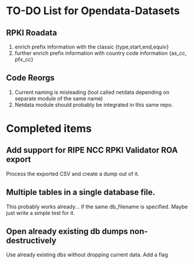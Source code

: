 # TO-DO List for Opendata-Datasets

## RPKI Roadata
1. enrich prefix information with the classic {type,start,end,equiv}
2. further enrich prefix information with country code information {as_cc, pfx_cc}

## Code Reorgs
1. Current naming is misleading (tool called netdata depending on separate module of the same name)
2. Netdata module should probably be integrated in this same repo.

# Completed items

## Add support for RIPE NCC RPKI Validator ROA export
Process the exported CSV and create a dump out of it.

## Multiple tables in a single database file.
This probably works already... if the same db_filename is specified. Maybe just write a simple test for it.

## Open already existing db dumps non-destructively
Use already existing dbs without dropping current data. Add a flag
